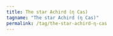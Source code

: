 ```yaml
---
title: The star Achird (η Cas)
tagname: "The star Achird (η Cas)"
permalink: /tag/the-star-achird-η-cas
---
```

